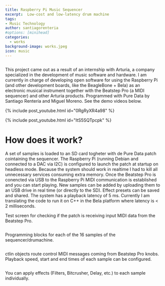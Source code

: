 ```yaml
---
title: Raspberry Pi Music Sequencer
excerpt:  Low-cost and low-latency drum machine
tags:
- Music Technology
author: santiagorenteria
#options: [minihead]
categories:
  - works
background-image: works.jpeg
icon: music
---
```


<div class="12u"><span class="image fit"><img src="{{ site.baseurl }}/images/rpi/beatstep.png" alt="" /></span></div>

This project came out as a result of an internship with Arturia, a company specialized in the development of music software and hardware. I am currently in charge of developing open software for using the Raspberry Pi (and other development boards, like the BeagleBone + Bela) as an electronic musical instrument together with the Beatstep Pro (a MIDI sequencer) and other Arturia products. Programmed with Pure Data by Santiago Rentería and Miguel Moreno. See the demo videos below.

{% include post_youtube.html id="0RgRyXR4a98" %}

{% include post_youtube.html id="ItS5SQTpcpk" %}

# How does it work?

A set of samples is loaded to an SD card togheter with de Pure Data patch cointaining the sequencer. The Raspberry Pi (running Debian and connected to a DAC via I2C) is configured to launch the patch at startup on headless mode. Because the system should work in realtime I had to kill all unnecessary services consuming extra memory. Once the Beatstep Pro is conencted via USB to the Raspberry Pi MIDI communication is established and you can start playing. New samples can be added by uploading them to an USB drive in real time (or directly to the SD). Effect presets can be saved and shared. The system has a playback latency of 5 ms. Currently I am translating the code to run it on C++ in the Bela platform where latency is < 2 milliseconds.

Test screen for checking if the patch is receiving input MIDI data from the Beatstep Pro.

<div class="12u"><span class="image fit"><img src="{{ site.baseurl }}/images/rpi/test_screen.png" alt="" /></span></div>

Programming blocks for each of the 16 samples of the sequencer/drumachine.

<div class="12u"><span class="image fit"><img src="{{ site.baseurl }}/images/rpi/samples_mainscreen.png" alt="" /></span></div>

ctlin objects route control MIDI messages coming from Beatstep Pro knobs. Playback speed, start and end times of each sample can be configured.

<div class="8u"><span class="image fit"><img src="{{ site.baseurl }}/images/rpi/sample_controls.png" alt="" /></span></div>

You can apply effects (Filters, Bitcrusher, Delay, etc.) to each sample individually.

<div class="8u"><span class="image fit"><img src="{{ site.baseurl }}/images/rpi/EFX_controls.png" alt="" /></span></div>
